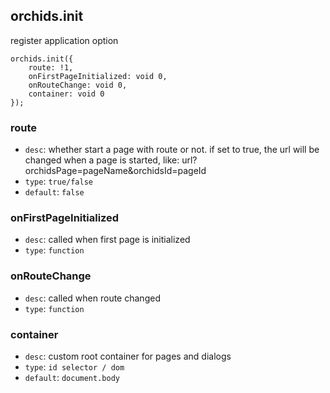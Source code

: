 
## orchids.init

register application option

```
orchids.init({
    route: !1,
    onFirstPageInitialized: void 0,
    onRouteChange: void 0,
    container: void 0
});
```

### route

* `desc`: whether start a page with route or not. if set to true, the url will be changed when a page is started, like: url?orchidsPage=pageName&orchidsId=pageId
* `type`: `true/false`
* `default`: `false`

### onFirstPageInitialized

* `desc`: called when first page is initialized
* `type`: `function`

### onRouteChange

* `desc`: called when route changed
* `type`: `function`

### container

* `desc`: custom root container for pages and dialogs
* `type`: `id selector / dom`
* `default`: `document.body`